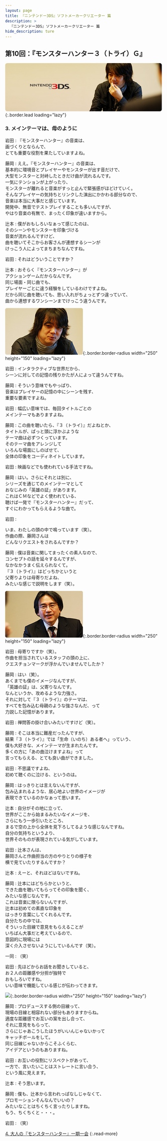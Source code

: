 ```yaml
---
layout: page
title: 『ニンテンドー3DS』ソフトメーカークリエーター 篇
description: >
  『ニンテンドー3DS』ソフトメーカークリエーター 篇
hide_description: ture
---
```


## 第10回：『モンスターハンター３（トライ）Ｇ』

![](/interviews/jp/3ds/creators/vol1/img/mainvisual3.jpg){:.border.lead loading="lazy"}

### 3. メインテーマは、母のように

岩田
: 『モンスターハンター』の音楽は、<br>画づくりとならんで、<br>とても重要な役割を果たしていますよね。

藤岡
: ええ。『モンスターハンター』の音楽は、<br>基本的に環境音とプレイヤーやモンスターが出す音だけで、<br>大型モンスターと対峙したときだけ曲が流れるんです。<br>一気にテンションが上がったり、<br>モンスターが離れると音楽がすっと止んで緊張感がほどけていく。<br>そんなプレイヤーの気持ちとリンクした演出にかかわる部分なので、<br>音楽は本当に大事だと感じています。<br>開発中、無音でテストプレイすることも多いんですが、<br>やはり音楽の有無で、まったく印象が違いますから。

辻本
: 僕がおもしろいなぁって感じたのは、<br>そのシーンやモンスターを印象づける<br>音楽が流れるんですけど、<br>曲を聴いてそこからお客さんが連想するシーンが<br>けっこう人によってまちまちなんですね。

岩田
: それはどういうことですか？

辻本
: おそらく『モンスターハンター』が<br>アクションゲームだからなんです。<br>同じ場面・同じ曲でも、<br>プレイヤーごとに違う経験をしているわけですよね。<br>だから同じ曲を聴いても、思い入れがちょっとずつ違っていて、<br>曲から連想するワンシーンまでけっこう違うんです。

![](/interviews/jp/3ds/creators/vol1/img/photo10.jpg){:.border.border-radius width="250" height="150" loading="lazy"}

岩田
: インタラクティブな世界だから、<br>シーンに対しての記憶の残りかたが人によって違うんですね。

藤岡
: そういう意味でもやっぱり、<br>音楽はプレイヤーの記憶の中にシーンを残す、<br>重要な要素ですよね。

岩田
: 幅広い意味では、毎回タイトルごとの<br>メインテーマもありますよね。

藤岡
: この曲を聴いたら、『３（トライ）』だよねとか、<br>タイトルが、ぱっと頭に浮かぶような<br>テーマ曲は必ずつくっています。<br>そのテーマ曲をアレンジして<br>いろんな場面にしのばせて、<br>全体の印象をコーディネイトしています。

岩田
: 映画などでも使われている手法ですね。

藤岡
: はい。さらにそれとは別に、<br>シリーズを通じてのメインテーマとして<br>おなじみの「英雄の証」があります。<br>これはＣＭなどでよく使われている、<br>聴けば一発で『モンスターハンター』だって、<br>すぐにわかってもらえるような曲で。

岩田
: 

いま、わたしの頭の中で鳴っています（笑）。<br>作曲の際、藤岡さんは<br>どんなリクエストをされるんですか？

藤岡
: 僕は音楽に関してまったくの素人なので、<br>コンセプトの話を延々するんですが、<br>なかなかうまく伝えられなくて。<br>『３（トライ）』はどっちかというと<br>父寄りよりは母寄りだよね、<br>みたいな感じで説明をします（笑）。

![](/interviews/jp/3ds/creators/vol1/img/photo11.jpg){:.border.border-radius width="250" height="150" loading="lazy"}

岩田
: 母寄りですか（笑）。<br>作曲を担当されているスタッフの頭の上に、<br>クエスチョンマークが浮かんでいませんでしたか？

藤岡
: はい（笑）。<br>あくまでも僕のイメージなんですが、<br>「英雄の証」は、父寄りなんです。<br>なんというか、攻めるような力強さ。<br>それに対して『３（トライ）』のテーマは、<br>すべてを包み込む母親のような強さなんだ、って<br>力説した記憶があります。

岩田
: 禅問答の掛け合いみたいですけど（笑）。

藤岡
: そこは本当に難産だったんですが、<br>結果『３（トライ）』では「生命（いのち）ある者へ」っていう、<br>僕も大好きな、メインテーマが生まれたんです。<br>多くの方に「あの曲泣けますよね」って<br>言ってもらえる、とても良い曲ができました。

岩田
: 不思議ですよね、<br>初めて聴くのに泣ける、というのは。

藤岡
: はっきりとは言えないんですが、<br>包み込まれるような、居心地よい世界のイメージが<br>表現できているのかなぁって思います。

辻本
: 自分がその地に立って、<br>世界がここから始まるみたいなイメージを、<br>さらにもう一歩引いたところ、<br>まるで空の上から全体を見下ろしてるような感じなんですね。<br>自分の気持ちというより、<br>世界そのものが表現されている気がしています。

岩田
: 辻本さんは、<br>藤岡さんと作曲担当の方のやりとりの様子を<br>横で見ていたりするんですか？

辻本
: えーと、それほどはないですね。

藤岡
: 辻本にはどちらかというと、<br>できた曲を聴いてもらってその印象を聞く、<br>みたいな感じなんです。<br>これは音楽に限らないんですが、<br>辻本は初めての素直な印象を<br>はっきり言葉にしてくれるんです。<br>自分たちの中では、<br>そういった目線で意見をもらえることが<br>いちばん大事だと考えているので、<br>意図的に現場には<br>深く介入させないようにしているんです（笑）。

一同
: （笑）

岩田
: 先ほどからお話をお聞きしていると、<br>お２人の距離感や分担が独特で<br>おもしろいですね。<br>いい意味で機能している感じが伝わってきます。

![](/interviews/jp/3ds/creators/vol1/img/photo12.jpg){:.border.border-radius width="250" height="150" loading="lazy"}

藤岡
: プロデュースする側の目線って、<br>現場の目線と相容れない部分もありますからね。<br>適度な距離感でお互いの案を出し合って、<br>それに意見をもらって、<br>さらにじゃあこうしたほうがいいんじゃないかって<br>キャッチボールをして。<br>同じ目線じゃないからこそふくらむ、<br>アイデアというのもありますね。

岩田
: お互いの役割にリスペクトがあって、<br>一方で、言いたいことはストレートに言い合う、<br>という風に見えます。

辻本
: そう思います。

藤岡
: 僕も、辻本から言われっぱなしじゃなくて、<br>プロモーションそんなんでいいの？<br>みたいなことはちくちく言ったりしますね。<br>もう、ちくちくと・・・。

岩田
: （笑）

[4. 大人の『モンスターハンター』一期一会](4.md)
{:.read-more}

